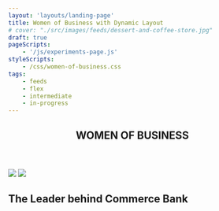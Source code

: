 ```yaml
---
layout: 'layouts/landing-page'
title: Women of Business with Dynamic Layout
# cover: "./src/images/feeds/dessert-and-coffee-store.jpg"
draft: true
pageScripts:
    - '/js/experiments-page.js'
styleScripts:
    - /css/women-of-business.css
tags: 
    - feeds
    - flex
    - intermediate
    - in-progress
---
```


<div id="wof-page">
    <header id="wof-header">
        <h2 id="wof-headline">WOMEN OF BUSINESS</h2>
    </header>
    <div id="wof-cover">
        <img id="wof-first-woman" src="https://d2w9rnfcy7mm78.cloudfront.net/7305299/original_f4cfa133cdaa5b3821c3858d62427bcf.jpg?1589625299?bc=0" />
        <img id="wof-first-woman" src="https://d2w9rnfcy7mm78.cloudfront.net/7305299/original_f4cfa133cdaa5b3821c3858d62427bcf.jpg?1589625299?bc=0" />
    </div>
    <div id="wof-storyline">
        <h2>The Leader behind Commerce Bank</h2>
    </div>
</div>